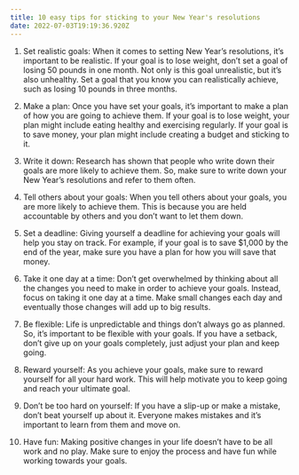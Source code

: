 ```yaml
---
title: 10 easy tips for sticking to your New Year's resolutions
date: 2022-07-03T19:19:36.920Z
---
```


1. Set realistic goals: When it comes to setting New Year’s resolutions, it’s important to be realistic. If your goal is to lose weight, don’t set a goal of losing 50 pounds in one month. Not only is this goal unrealistic, but it’s also unhealthy. Set a goal that you know you can realistically achieve, such as losing 10 pounds in three months.

2. Make a plan: Once you have set your goals, it’s important to make a plan of how you are going to achieve them. If your goal is to lose weight, your plan might include eating healthy and exercising regularly. If your goal is to save money, your plan might include creating a budget and sticking to it.

3. Write it down: Research has shown that people who write down their goals are more likely to achieve them. So, make sure to write down your New Year’s resolutions and refer to them often.

4. Tell others about your goals: When you tell others about your goals, you are more likely to achieve them. This is because you are held accountable by others and you don’t want to let them down.

5. Set a deadline: Giving yourself a deadline for achieving your goals will help you stay on track. For example, if your goal is to save $1,000 by the end of the year, make sure you have a plan for how you will save that money.

6. Take it one day at a time: Don’t get overwhelmed by thinking about all the changes you need to make in order to achieve your goals. Instead, focus on taking it one day at a time. Make small changes each day and eventually those changes will add up to big results.

7. Be flexible: Life is unpredictable and things don’t always go as planned. So, it’s important to be flexible with your goals. If you have a setback, don’t give up on your goals completely, just adjust your plan and keep going.

8. Reward yourself: As you achieve your goals, make sure to reward yourself for all your hard work. This will help motivate you to keep going and reach your ultimate goal.

9. Don’t be too hard on yourself: If you have a slip-up or make a mistake, don’t beat yourself up about it. Everyone makes mistakes and it’s important to learn from them and move on.

10. Have fun: Making positive changes in your life doesn’t have to be all work and no play. Make sure to enjoy the process and have fun while working towards your goals.
